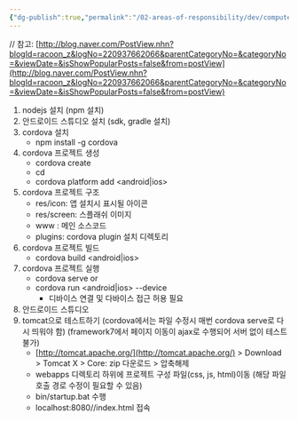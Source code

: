 ```yaml
---
{"dg-publish":true,"permalink":"/02-areas-of-responsibility/dev/computer-science-and-tech-basic/cordova/","tags":["dev"],"noteIcon":""}
---
```



// 참고: [http://blog.naver.com/PostView.nhn?blogId=racoon_z&logNo=220937662066&parentCategoryNo=&categoryNo=&viewDate=&isShowPopularPosts=false&from=postView](http://blog.naver.com/PostView.nhn?blogId=racoon_z&logNo=220937662066&parentCategoryNo=&categoryNo=&viewDate=&isShowPopularPosts=false&from=postView)

1. nodejs 설치 (npm 설치)
2. 안드로이드 스튜디오 설치 (sdk, gradle 설치)
3. cordova 설치
    - npm install -g cordova
4. cordova 프로젝트 생성
    - cordova create <DirectoryName> <PackageName> <ProjectName>
    - cd <Directoryname>
    - cordova platform add <android|ios>
5. cordova 프로젝트 구조
    - res/icon: 앱 설치시 표시될 아이콘
    - res/screen: 스플래쉬 이미지
    - www : 메인 소스코드
    - plugins: cordova plugin 설치 디렉토리
6. cordova 프로젝트 빌드
    - cordova build <android|ios>
7. cordova 프로젝트 실행
    - cordova serve
    or
    - cordova run <android|ios> --device
        - 디바이스 연결 및 다바이스 접근 허용 필요
8. 안드로이드 스튜디오
9. tomcat으로 테스트하기
(cordova에서는 파일 수정시 매번 cordova serve로 다시 띄워야 함)
(framework7에서 페이지 이동이 ajax로 수행되어 서버 없이 테스트 불가)
    - [http://tomcat.apache.org/](http://tomcat.apache.org/) > Download > Tomcat X > Core: zip 다운로드 > 압축해제
    - webapps 디렉토리 하위에 프로젝트 구성 파일(css, js, html)이동 (해당 파일 호출 경로 수정이 필요할 수 있음)
    - bin/startup.bat 수행
    - localhost:8080/<AppName>/index.html 접속